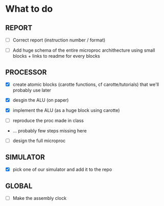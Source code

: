 # What to do

## REPORT

- [ ] Correct report (instruction number / format)
- [ ] Add huge schema of the entire microproc archithecture using small blocks + links to readme for every blocks


## PROCESSOR

- [x] create atomic blocks (carotte functions, cf carotte/tutorials) that we'll probably use later

- [x] desgin the ALU (on paper)

- [x] implement the ALU (as a huge block using carotte)

- [ ] reproduce the proc made in class

- ... probably few steps missing here

- [ ] design the full microproc


## SIMULATOR

- [x] pick one of our simulator and add it to the repo

## GLOBAL

- [ ] Make the assembly clock